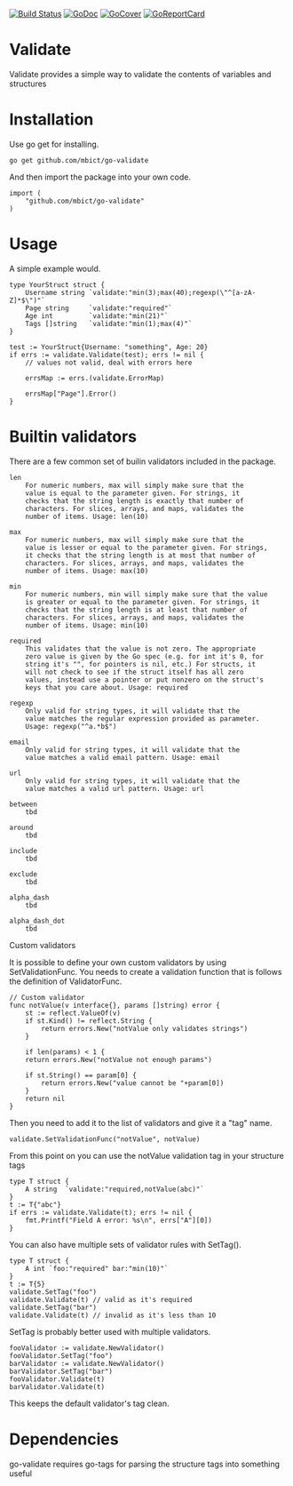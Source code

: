[![Build Status](https://travis-ci.org/mbict/go-validate.png?branch=master)](https://travis-ci.org/mbict/go-validate)
[![GoDoc](https://godoc.org/github.com/mbict/go-validate?status.png)](http://godoc.org/github.com/mbict/go-validate)
[![GoCover](http://gocover.io/_badge/github.com/mbict/go-validate)](http://gocover.io/github.com/mbict/go-validate)
[![GoReportCard](http://goreportcard.com/badge/mbict/go-validate)](http://goreportcard.com/report/mbict/go-validate)

Validate
========

Validate provides a simple way to validate the contents of variables and structures

Installation
============

Use go get for installing.

	go get github.com/mbict/go-validate

And then import the package into your own code.

	import (
		"github.com/mbict/go-validate"
	)

Usage
=====

A simple example would.

	type YourStruct struct {
		Username string `validate:"min(3);max(40);regexp(\"^[a-zA-Z]*$\")"`
		Page string     `validate:"required"`
		Age int         `validate:"min(21)"`
		Tags []string   `validate:"min(1);max(4)"`
	}

	test := YourStruct{Username: "something", Age: 20}
	if errs := validate.Validate(test); errs != nil {
		// values not valid, deal with errors here
		
		errsMap := errs.(validate.ErrorMap)
		
		errsMap["Page"].Error()
	}


Builtin validators
==================

There are a few common set of builin validators included in the package.

	len
		For numeric numbers, max will simply make sure that the
		value is equal to the parameter given. For strings, it
		checks that the string length is exactly that number of
		characters. For slices,	arrays, and maps, validates the
		number of items. Usage: len(10)
	
	max
		For numeric numbers, max will simply make sure that the
		value is lesser or equal to the parameter given. For strings,
		it checks that the string length is at most that number of
		characters. For slices,	arrays, and maps, validates the
		number of items. Usage: max(10)
	
	min
		For numeric numbers, min will simply make sure that the value
		is greater or equal to the parameter given. For strings, it
		checks that the string length is at least that number of
		characters. For slices, arrays, and maps, validates the
		number of items. Usage: min(10)
	
	required
		This validates that the value is not zero. The appropriate
		zero value is given by the Go spec (e.g. for int it's 0, for
		string it's "", for pointers is nil, etc.) For structs, it
		will not check to see if the struct itself has all zero
		values, instead use a pointer or put nonzero on the struct's
		keys that you care about. Usage: required
	
	regexp
		Only valid for string types, it will validate that the
		value matches the regular expression provided as parameter.
		Usage: regexp("^a.*b$")

    email
		Only valid for string types, it will validate that the
		value matches a valid email pattern. Usage: email
		
	url
        Only valid for string types, it will validate that the
        value matches a valid url pattern. Usage: url
        
    between
        tbd
    
    around
        tbd
        
    include
        tbd
        
    exclude
        tbd
        
    alpha_dash
        tbd
        
    alpha_dash_dot
        tbd

Custom validators

It is possible to define your own custom validators by using SetValidationFunc.
You needs to create a validation function that is follows the definition 
of ValidatorFunc.

	// Custom validator
	func notValue(v interface{}, params []string) error {
		st := reflect.ValueOf(v)
		if st.Kind() != reflect.String {
			return errors.New("notValue only validates strings")
		}
		
		if len(params) < 1 {
		return errors.New("notValue not enough params")
		
		if st.String() == param[0] {
			return errors.New("value cannot be "+param[0])
		}
		return nil
	}

Then you need to add it to the list of validators and give it a "tag"
name.

	validate.SetValidationFunc("notValue", notValue)

From this point on you can use the notValue validation tag in your 
structure tags

	type T struct {
		A string  `validate:"required,notValue(abc)"`
	}
	t := T{"abc"}
	if errs := validate.Validate(t); errs != nil {
		fmt.Printf("Field A error: %s\n", errs["A"][0])
	}

You can also have multiple sets of validator rules with SetTag().

	type T struct {
		A int `foo:"required" bar:"min(10)"`
	}
	t := T{5}
	validate.SetTag("foo")
	validate.Validate(t) // valid as it's required
	validate.SetTag("bar")
	validate.Validate(t) // invalid as it's less than 10

SetTag is probably better used with multiple validators.

	fooValidator := validate.NewValidator()
	fooValidator.SetTag("foo")
	barValidator := validate.NewValidator()
	barValidator.SetTag("bar")
	fooValidator.Validate(t)
	barValidator.Validate(t)

This keeps the default validator's tag clean.

Dependencies
============
go-validate requires go-tags for parsing the structure tags into something useful